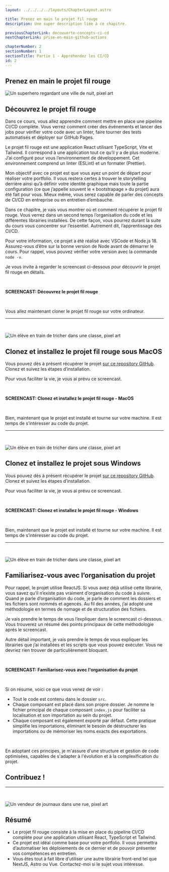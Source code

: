 ```yaml
---
layout: ../../../../layouts/ChapterLayout.astro

title: Prenez en main le projet fil rouge
description: Une super description liée à ce chapitre.

previousChapterLink: decouverte-concepts-ci-cd
nextChapterLink: prise-en-main-github-actions

chapterNumber: 2
sectionNumber: 1
sectionTitle: Partie 1 - Appréhendez les CI/CD
id: 2
---
```


<article>

# Prenez en main le projet fil rouge 

![Un superhero regardant une ville de nuit, pixel art]()

## Découvrez le projet fil rouge

Dans ce cours, vous allez apprendre comment mettre en place une pipeline CI/CD complète. Vous verrez comment créer des événements et lancer des jobs pour vérifier votre code avec un linter, faire tourner des tests automatisés et déployer sur GitHub Pages.

Le projet fil rouge est une application React utilisant TypeScript, Vite et Tailwind. Il correspond à une application tout ce qu’il y a de plus moderne. J’ai configuré pour vous l’environnement de développement. Cet environnement comprend un linter (ESLint) et un formater (Prettier).

Mon objectif avec ce projet est que vous ayez un point de départ pour réaliser votre portfolio. Il vous restera certes à trouver le storytelling derrière ainsi qu’à définir votre identité graphique mais toute la partie configuration (ce que j’appelle souvent le « bootstrapage » du projet) aura été fait pour vous. Mieux même, vous serez capable de parler des concepts de CI/CD en entreprise ou en entretien d’embauche.

Dans ce chapitre, je vais vous montrer où et comment récupérer le projet fil rouge. Vous verrez dans un second temps l’organisation du code et les différentes librairies installées. De cette façon, vous pourrez durant la suite du cours vous concentrer sur l’essentiel. Autrement dit, l’apprentissage des CI/CD.

Pour votre information, ce projet a été réalisé avec VSCode et Node.js 18. Assurez-vous d’être sur la bonne version de Node avant de démarrer le cours. Pour rappel, vous pouvez vérifier votre version avec la commande `node -v`.

Je vous invite à regarder le screencast ci-dessous pour découvrir le projet fil rouge en détails.

<br>

**SCREENCAST: Découvrez le projet fil rouge**

<br>

Vous allez maintenant cloner le projet fil rouge sur votre ordinateur.

---

<br>

![Un élève en train de tricher dans une classe, pixel art](/enfant-puzzle.webp)

## Clonez et installez le projet fil rouge sous MacOS

Vous pouvez dès à présent récupérer le projet [sur ce repository GitHub](https://github.com/nx-academy/Creez-des-pipelines-CI-CD-avec-les-GitHub-Actions). Clonez et suivez les étapes d’installation.

Pour vous faciliter la vie, je vous ai prévu ce screencast.

<br>

**SCREENCAST: Clonez et installez le projet fil rouge - MacOS**

<br>

Bien, maintenant que le projet est installé et tourne sur votre machine. Il est temps de s’intéresser au code du projet.

---

<br>

![Un élève en train de tricher dans une classe, pixel art](/enfant-puzzle.webp)

## Clonez et installez le projet sous Windows

Vous pouvez dès à présent récupérer le projet [sur ce repository GitHub](https://github.com/nx-academy/Creez-des-pipelines-CI-CD-avec-les-GitHub-Actions). Clonez et suivez les étapes d’installation.

Pour vous faciliter la vie, je vous ai prévu ce screencast.

<br>

**SCREENCAST: Clonez et installez le projet fil rouge - Windows**

<br>

Bien, maintenant que le projet est installé et tourne sur votre machine. Il est temps de s’intéresser au code du projet.

---

<br>

![Un élève en train de tricher dans une classe, pixel art](/enfant-puzzle.webp)

## Familiarisez-vous avec l’organisation du projet

Pour rappel, le projet utilise ReactJS. Si vous avez déjà utilisé cette librairie, vous savez qu’il n’existe pas vraiment d’organisation du code à suivre. Quand je parle d’organisation du code, je parle de comment les dossiers et les fichiers sont nommés et agencés. Au fil des années, j’ai adopté une méthodologie en termes de nomage et de structuration des fichiers.

Je vais prendre le temps de vous l’expliquer dans le screencast ci-dessous. Vous trouverez un résumé des points principaux de cette méthodologie aprés le screencast.

Autre détail important, je vais prendre le temps de vous expliquer les librairies que j’ai installées et les scripts que vous pouvez exécuter. Vous ne devriez rien trouver de particulièrement bloquant.

<br>

**SCREENCAST: Familiarisez-vous avec l'organisation du projet**

<br>

Si on résume, voici ce que vous venez de voir :

- Tout le code est contenu dans le dossier `src`.
- Chaque composant est placé dans son propre dossier. Je nomme le fichier principal de chaque composant `index.js` pour faciliter sa localisation et son importation au sein du projet.
- Chaque composant est également exporté par défaut. Cette pratique simplifie les importations, éliminant le besoin de déstructurer les importations ou de mémoriser les noms exacts des exportations.

<br>

En adoptant ces principes, je m'assure d'une structure et gestion de code optimisées, capables de s'adapter à l'évolution et à la complexification du projet.

## Contribuez !


---

<br>

![Un vendeur de journaux dans une rue, pixel art](/vendeur-journaux.webp)


## Résumé

- Le projet fil rouge consiste à la mise en place du pipeline CI/CD complète pour une application utilisant React, TypeScript et Tailwind.
- Ce projet est idéal comme base pour votre portfolio. Il vous permettra d’automatiser les déploiements de ce dernier et de pouvoir présenter vos compétences en entretien.
- Vous êtes tout à fait libre d’utiliser une autre librairie front-end tel que NextJS, Astro ou Vue. Contactez-moi si le sujet vous intéresse. 


</article>
